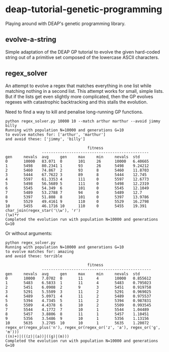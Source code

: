 # deap-tutorial-genetic-programming
Playing around with DEAP's genetic programming library.

## evolve-a-string
Simple adaptation of the DEAP GP tutorial to evolve the given hard-coded string out of a primitive
set composed of the lowercase ASCII characters.

## regex_solver
An attempt to evolve a regex that matches everything in one list while matching nothing in a second
list. This attempt works for small, simple lists. But if the lists get even slightly more 
complicated, then the GP evolves regexes with catastrophic backtracking and this stalls the 
evolution.

Need to find a way to kill and penalise long-running GP functions.

```
python regex_solver.py 10000 10 --match arthur marthur --avoid jimmy billy
Running with population N=10000 and generations G=10
to evolve matches for: ['arthur', 'marthur']
and avoid these: ['jimmy', 'billy']

                                    fitness                    
                -----------------------------------------------
gen     nevals  avg     gen     max     min     nevals  std    
0       10000   83.071  0       101     26      10000   6.40665
1       5498    80.2341 1       93      26      5498    9.24212
2       5460    74.867  2       93      8       5460    11.8703
3       5444    67.7622 3       89      8       5444    12.745 
4       5597    61.3353 4       111     0       5597    12.6773
5       5498    56.5689 5       111     0       5498    12.2319
6       5545    54.349  6       101     0       5545    12.1049
7       5489    53.2788 7       94      0       5489    12.7   
8       5397    51.808  8       101     0       5397    13.9786
9       5529    49.4161 9       110     0       5529    16.2798
10      5455    46.1716 10      110     0       5455    19.391 
char_join(regex_star('\\w'), 'r')
(\w)*r
Completed the evolution run with population N=10000 and generations G=10
```

Or without arguments:
```
python regex_solver.py
Running with population N=10000 and generations G=10
to evolve matches for: amazing
and avoid these: terrible

                                    fitness                     
                ------------------------------------------------
gen     nevals  avg     gen     max     min     nevals  std     
0       10000   7.0702  0       11      4       10000   0.855612
1       5483    6.5833  1       11      4       5483    0.795023
2       5451    6.0908  2       9       3       5451    0.919758
3       5291    5.5509  3       11      2       5291    0.969025
4       5489    5.0971  4       11      2       5489    0.975537
5       5394    4.7345  5       11      2       5394    0.987831
6       5509    4.4378  6       10      2       5509    0.993545
7       5544    4.1772  7       10      1       5544    1.04489 
8       5457    3.8806  8       11      1       5457    1.10451 
9       5356    3.5486  9       10      1       5356    1.13156 
10      5635    3.2705  10      10      1       5635    1.20072 
regex_or(regex_plus('n'), regex_or(regex_or('z', 'a'), regex_or('g', 'm')))
((n)+)|(((z)|(a))|((g)|(m)))
Completed the evolution run with population N=10000 and generations G=10
```
